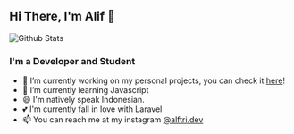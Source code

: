 ## Hi There, I'm Alif 👋

<img alt="Github Stats" src="https://github-readme-stats.vercel.app/api?username=aliftrd&show_icons=true&theme=onedark">

### I'm a Developer and Student
- 🔭 I’m currently working on my personal projects, you can check it [here](https://aliftriadi.my.id)!
- 🌱 I’m currently learning Javascript
- 😄 I'm natively speak Indonesian.
- 💕 I'm currently fall in love with Laravel
- 📫 You can reach me at my instagram [@alftri.dev](https://instagram.com/alftri.dev)


